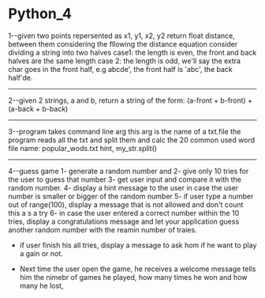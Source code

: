 Python_4
========
1--given two points repersented as x1, y1, x2, y2
return float distance, between them considering the fllowing the distance equation
consider dividing a string into two halves
case1: the length is even, the front and  back halves are the same length
case 2:
the length is odd, we'll say the extra char goes in the front half,
e.g
abcde', the front half is 'abc', the back half'de.

---------------------------------------------------------------------------------------------
2--given 2 strings, a and b, return a string of the form:
(a-front + b-front) + (a-back + b-back)

---------------------------------------------------------------------------------------------
3--program takes command line arg this arg is the name of a txt.file
the program reads all the txt and split them and calc the 20 common used word
file name: popular_wods.txt
hint, my_str.split()

----------------------------------------------------------------------------------------------
4--guess game
1- generate a random number and
2- give only 10 tries for the user to guess that number
3- get user input and compare it with the random number.
4- display a hint message to the user in case the user number is smaller or bigger of the random number
5- if user type a number out of range(100),
display a message that is not allowed and don't count this a s a try
6- in case the user entered a correct number within the 10 tries, display a congratulations message and let your application guess another random number
with the reamin number of traies.
* if user finish his all tries, display a message to ask hom
if he want to play a gain or not.

* Next time the user open the game, he receives a welcome message tells him the nimebr of
games he played, how many times he won and how many he lost,
